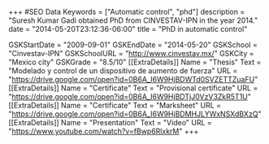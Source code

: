 +++
#SEO Data
Keywords = ["Automatic control", "phd"]
description = "Suresh Kumar Gadi obtained PhD from CINVESTAV-IPN in the year 2014."
date = "2014-05-20T23:12:36-06:00"
title = "PhD in automatic control"

GSKStartDate = "2009-09-01"
GSKEndDate = "2014-05-20"
GSKSchool = "Cinvestav-IPN"
GSKSchoolURL = "http://www.cinvestav.mx/"
GSKCity = "Mexico city"
GSKGrade = "8.5/10"
[[ExtraDetails]]
    Name = "Thesis"
	Text = "Modelado y control de un dispositivo de aumento de fuerza"
    URL = "https://drive.google.com/open?id=0B6A_I6W9HjBDWTd0SVZETTZuaFU"
[[ExtraDetails]]
    Name = "Certificate"
	Text = "Provisional certificate"
    URL = "https://drive.google.com/open?id=0B6A_I6W9HjBDTjJ0VzV3ZkR5T1U"
[[ExtraDetails]]
    Name = "Certificate"
	Text = "Marksheet"
    URL = "https://drive.google.com/open?id=0B6A_I6W9HjBDMHJLYWxNSXdBXzQ"
[[ExtraDetails]]
    Name = "Presentation"
	Text = "Video"
    URL = "https://www.youtube.com/watch?v=fBwp6RlxkrM"
+++